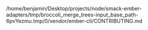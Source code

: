/home/benjamin/Desktop/projects/node/smack-ember-adapters/tmp/broccoli_merge_trees-input_base_path-6pvYezmu.tmp/0/vendor/ember-cli/CONTRIBUTING.md